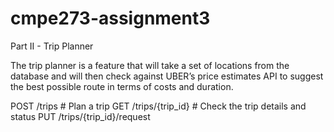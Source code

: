 # cmpe273-assignment3


Part II - Trip Planner

The trip planner is a feature that will take a set of locations from the database and will then check against UBER’s price estimates API to suggest the best possible route in terms of costs and duration.

POST        /trips   # Plan a trip
GET        /trips/{trip_id} # Check the trip details and status
PUT        /trips/{trip_id}/request 


